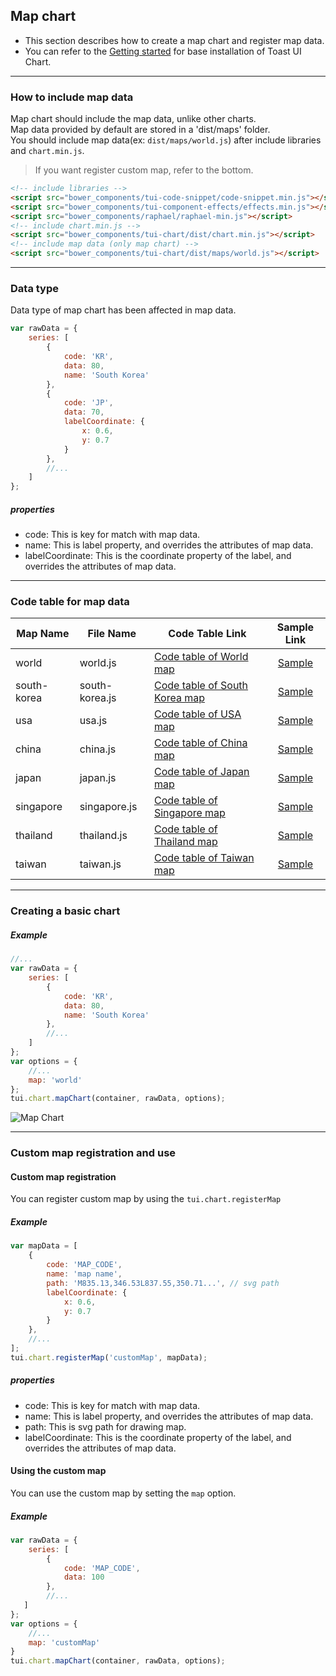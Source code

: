 ## Map chart
* This section describes how to create a map chart and register map data.
* You can refer to the [Getting started](getting-started.md) for base installation of Toast UI Chart.

***

### How to include map data

Map chart should include the map data, unlike other charts.<br>
Map data provided by default are stored in a 'dist/maps' folder.<br>
You should include map data(ex: ```dist/maps/world.js```) after include libraries and `chart.min.js`.

> If you want register custom map, refer to the bottom.


```html
<!-- include libraries -->
<script src="bower_components/tui-code-snippet/code-snippet.min.js"></script>
<script src="bower_components/tui-component-effects/effects.min.js"></script>
<script src="bower_components/raphael/raphael-min.js"></script>
<!-- include chart.min.js -->
<script src="bower_components/tui-chart/dist/chart.min.js"></script>
<!-- include map data (only map chart) -->
<script src="bower_components/tui-chart/dist/maps/world.js"></script>
```

***

### Data type

Data type of map chart has been affected in map data.

```javascript
var rawData = {
    series: [
        {
            code: 'KR',
            data: 80,
            name: 'South Korea'
        },
        {
            code: 'JP',
            data: 70,
            labelCoordinate: {
                x: 0.6,
                y: 0.7
            }
        },
        //...
    ]
};
```
##### properties
* code: This is key for match with map data.
* name: This is label property, and overrides the attributes of map data.
* labelCoordinate: This is the coordinate property of the label, and overrides the attributes of map data.

***

### Code table for map data

|Map Name|File Name|Code Table Link|Sample Link|
|---|---|---|:---:|
|world|world.js|[Code table of World map](code-table-of-world-map.md)|[Sample](https://nhnent.github.io/tui.chart/latest/tutorial-example09-01-map-chart-world-map.html)|
|south-korea|south-korea.js|[Code table of South Korea map](code-table-of-south-korea-map.md)|[Sample](https://nhnent.github.io/tui.chart/latest/tutorial-example09-02-map-chart-south-korea-map.html)|
|usa|usa.js|[Code table of USA map](code-table-of-usa-map.md)|[Sample](https://nhnent.github.io/tui.chart/latest/tutorial-example09-03-map-chart-usa-map.html)|
|china|china.js|[Code table of China map](code-table-of-china-map.md)|[Sample](https://nhnent.github.io/tui.chart/latest/tutorial-example09-04-map-chart-china-map.html)|
|japan|japan.js|[Code table of Japan map](code-table-of-japan-map.md)|[Sample](https://nhnent.github.io/tui.chart/latest/tutorial-example09-05-map-chart-japan-map.html)|
|singapore|singapore.js|[Code table of Singapore map](code-table-of-singapore-map.md)|[Sample](https://nhnent.github.io/tui.chart/latest/tutorial-example09-06-map-chart-singapore-map.html)|
|thailand|thailand.js|[Code table of Thailand map](code-table-of-thailand-map.md)|[Sample](https://nhnent.github.io/tui.chart/latest/tutorial-example09-07-map-chart-thailand-map.html)|
|taiwan|taiwan.js|[Code table of Taiwan map](code-table-of-taiwan-map.md)|[Sample](https://nhnent.github.io/tui.chart/latest/tutorial-example09-08-map-chart-taiwan-map.html)|


***

### Creating a basic chart

##### Example

```javascript
//...
var rawData = {
    series: [
        {
            code: 'KR',
            data: 80,
            name: 'South Korea'
        },
        //...
    ]
};
var options = {
    //...
    map: 'world'
};
tui.chart.mapChart(container, rawData, options);
```

![Map Chart](https://user-images.githubusercontent.com/35218826/36883608-e4f7cd02-1e1e-11e8-9987-9d412aea043d.png)

***

### Custom map registration and use

#### Custom map registration

You can register custom map by using the `tui.chart.registerMap`

##### Example

```javascript
var mapData = [
    {
        code: 'MAP_CODE',
        name: 'map name',
        path: 'M835.13,346.53L837.55,350.71...', // svg path
        labelCoordinate: {
            x: 0.6,
            y: 0.7
        }
    },
    //...
];
tui.chart.registerMap('customMap', mapData);
```
##### properties
* code: This is key for match with map data.
* name: This is label property, and overrides the attributes of map data.
* path: This is svg path for drawing map.
* labelCoordinate: This is the coordinate property of the label, and overrides the attributes of map data.

#### Using the custom map

You can use the custom map by setting the `map` option.

##### Example

```javascript
var rawData = {
    series: [
        {
            code: 'MAP_CODE',
            data: 100
        },
        //...
   ]
};
var options = {
    //...
    map: 'customMap'
}
tui.chart.mapChart(container, rawData, options);
```
